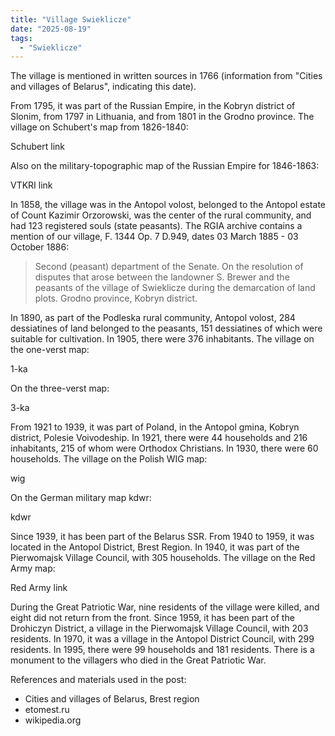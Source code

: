 ```yaml
---
title: "Village Swieklicze"
date: "2025-08-19"
tags: 
  - "Swieklicze"
---
```


The village is mentioned in written sources in 1766 (information from "Cities and villages of Belarus", indicating this date). 

From 1795, it was part of the Russian Empire, in the Kobryn district of Slonim, from 1797 in Lithuania, and from 1801 in the Grodno province. The village on Schubert's map from 1826-1840:

Schubert link

Also on the military-topographic map of the Russian Empire for 1846-1863:

VTKRI link

In 1858, the village was in the Antopol volost, belonged to the Antopol estate of Count Kazimir Orzorowski, was the center of the rural community, and had 123 registered souls (state peasants). The RGIA archive contains a mention of our village, F. 1344 Op. 7 D.949, dates 03 March 1885 - 03 October 1886:

> Second (peasant) department of the Senate. On the resolution of disputes that arose between the landowner S. Brewer and the peasants of the village of Swieklicze during the demarcation of land plots. Grodno province, Kobryn district.

In 1890, as part of the Podleska rural community, Antopol volost, 284 dessiatines of land belonged to the peasants, 151 dessiatines of which were suitable for cultivation. In 1905, there were 376 inhabitants. The village on the one-verst map:

1-ka

On the three-verst map:

3-ka

From 1921 to 1939, it was part of Poland, in the Antopol gmina, Kobryn district, Polesie Voivodeship. In 1921, there were 44 households and 216 inhabitants, 215 of whom were Orthodox Christians. In 1930, there were 60 households. The village on the Polish WIG map:

wig

On the German military map kdwr:

kdwr

Since 1939, it has been part of the Belarus SSR. From 1940 to 1959, it was located in the Antopol District, Brest Region. In 1940, it was part of the Pierwomajsk Village Council, with 305 households. The village on the Red Army map:

Red Army link

During the Great Patriotic War, nine residents of the village were killed, and eight did not return from the front. Since 1959, it has been part of the Drohiczyn District, a village in the Pierwomajsk Village Council, with 203 residents. In 1970, it was a village in the Antopol District Council, with 299 residents. In 1995, there were 99 households and 181 residents. There is a monument to the villagers who died in the Great Patriotic War.

References and materials used in the post:
- Cities and villages of Belarus, Brest region
- etomest.ru 
- wikipedia.org
